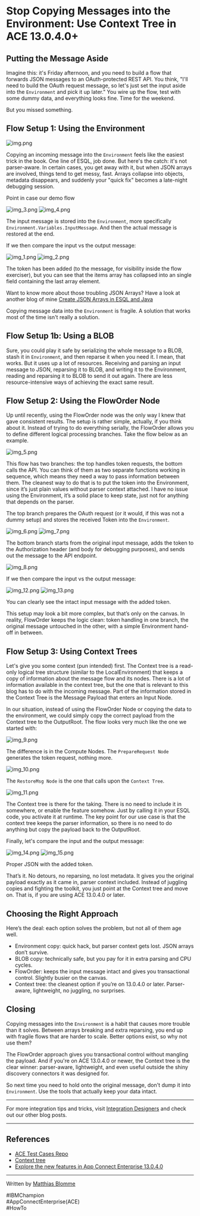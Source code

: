 # Stop Copying Messages into the Environment: Use Context Tree in ACE 13.0.4.0+

## Putting the Message Aside

Imagine this: it's Friday afternoon, and you need to build a flow that forwards JSON messages to an OAuth-protected REST API. 
You think, "I'll need to build the OAuth request message, so let's just set the input aside into the `Environment` and 
pick it up later." You wire up the flow, test with some dummy data, and everything looks fine. Time for the weekend.

But you missed something.


## Flow Setup 1: Using the Environment

![img.png](img.png)

Copying an incoming message into the `Environment` feels like the easiest trick in the book. One line of ESQL, job done.
But here's the catch: it's not parser-aware. In certain cases, you get away with it, but when JSON arrays are involved,
things tend to get messy, fast. Arrays collapse into objects, metadata disappears, and suddenly your "quick fix" becomes
a late-night debugging session.

Point in case our demo flow

![img_3.png](img_3.png)
![img_4.png](img_4.png)

The input message is stored into the `Environment`, more specifically `Environment.Variables.InputMessage`. And then the 
actual message is restored at the end. 

If we then compare the input vs the output message: 

![img_1.png](img_1.png)
![img_2.png](img_2.png)

The token has been added (to the message, for visibility inside the flow exerciser), but you can see that the items array 
has collapsed into an single field containing the last array element.

Want to know more about those troubling JSON Arrays? Have a look at another blog of mine
[Create JSON Arrays in ESQL and Java](https://community.ibm.com/community/user/blogs/matthias-blomme/2025/08/18/create-json-arrays-in-esql-and-java-without-losing)

Copying message data into the `Environment` is fragile. A solution that works most of the time isn't really a solution.

## Flow Setup 1b: Using a BLOB

Sure, you could play it safe by serializing the whole message to a BLOB, stash it in `Environment`, and then reparse it 
when you need it. I mean, that works. But it uses up a lot of resources. Receiving and parsing an input message to JSON, 
reparsing it to BLOB, and writing it to the Environment, reading and reparsing it to BLOB to send it out again. 
There are less resource-intensive ways of achieving the exact same result.


## Flow Setup 2: Using the FlowOrder Node

Up until recently, using the FlowOrder node was the only way I knew that gave consistent results. The setup is rather 
simple, actually, if you think about it. Instead of trying to do everything serially, the FlowOrder allows you to define 
different logical processing branches. Take the flow below as an example.

![img_5.png](img_5.png)

This flow has two branches: the top handles token requests, the bottom calls the API. You can think of them as two 
separate functions working in sequence, which means they need a way to pass information between them. The cleanest way to 
do that is to put the token into the Environment, since it’s just plain values without parser context attached. I have no 
issue using the Environment, it’s a solid place to keep state, just not for anything that depends on the parser.

The top branch prepares the OAuth request (or it would, if this was not a dummy setup) and stores the received Token into
the `Environment`.

![img_6.png](img_6.png)
![img_7.png](img_7.png)

The bottom branch starts from the original input message, adds the token to the Authorization header 
(and body for debugging purposes), and sends out the message to the API endpoint.

![img_8.png](img_8.png)

If we then compare the input vs the output message:

![img_12.png](img_12.png)
![img_13.png](img_13.png)

You can clearly see the intact input message with the added token.

This setup may look a bit more complex, but that’s only on the canvas. In reality, FlowOrder keeps the logic clean: token 
handling in one branch, the original message untouched in the other, with a simple Environment hand-off in between.


## Flow Setup 3: Using Context Trees

Let's give you some context (pun intended) first. The Context tree is a read-only logical tree structure (similar to the 
LocalEnvironment) that keeps a copy of information about the message flow and its nodes. There is a lot of information 
available in the context tree, but the one that is relevant to this blog has to do with the incoming message. Part of the 
information stored in the Context Tree is the Message Payload that enters an Input Node.

In our situation, instead of using the FlowOrder Node or copying the data to the environment, we could simply copy the 
correct payload from the Context tree to the OutputRoot. The flow looks very much like the one we started with:

![img_9.png](img_9.png)

The difference is in the Compute Nodes. The `PrepareRequest Node` generates the token request, nothing more.  

![img_10.png](img_10.png)

The `RestoreMsg Node` is the one that calls upon the `Context Tree`. 

![img_11.png](img_11.png)

The Context tree is there for the taking. There is no need to include it in somewhere, or enable the feature somehow. Just
by calling it in your ESQL code, you activate it at runtime. The key point for our use case is that the context tree keeps 
the parser information, so there is no need to do anything but copy the payload back to the OutputRoot.

Finally, let's compare the input and the output message:

![img_14.png](img_14.png)
![img_15.png](img_15.png)

Proper JSON with the added token.

That’s it. No detours, no reparsing, no lost metadata. It gives you the original payload exactly as it came in, parser 
context included. Instead of juggling copies and fighting the toolkit, you just point at the Context tree and move on. 
That is, if you are using ACE 13.0.4.0 or later.

## Choosing the Right Approach

Here’s the deal: each option solves the problem, but not all of them age well.
- Environment copy: quick hack, but parser context gets lost. JSON arrays don’t survive.
- BLOB copy: technically safe, but you pay for it in extra parsing and CPU cycles.
- FlowOrder: keeps the input message intact and gives you transactional control. Slightly busier on the canvas.
- Context tree: the cleanest option if you’re on 13.0.4.0 or later. Parser-aware, lightweight, no juggling, no surprises.

## Closing

Copying messages into the `Environment` is a habit that causes more trouble than it solves. Between arrays breaking and 
extra reparsing, you end up with fragile flows that are harder to scale. Better options exist, so why not use them?

The FlowOrder approach gives you transactional control without mangling the payload. And if you're on ACE 13.0.4.0 or 
newer, the Context tree is the clear winner: parser-aware, lightweight, and even useful outside the shiny discovery 
connectors it was designed for.

So next time you need to hold onto the original message, don't dump it into `Environment`. Use the tools that actually 
keep your data intact.

---

For more integration tips and tricks, visit [Integration Designers](https://integrationdesigners.com/blog/) and check out our other blog posts.

---

## References

- [ACE Test Cases Repo](https://github.com/matthiasblomme/Ace_test_cases)
- [Context tree](https://www.ibm.com/docs/en/app-connect/13.0.x?topic=assembly-context-tree)
- [Explore the new features in App Connect Enterprise 13.0.4.0](https://community.ibm.com/community/user/blogs/ben-thompson1/2025/06/18/ace-13-0-4-0)

---

Written by [Matthias Blomme](https://www.linkedin.com/in/matthiasblomme/)

\#IBMChampion \
\#AppConnectEnterprise(ACE) \
\#HowTo
